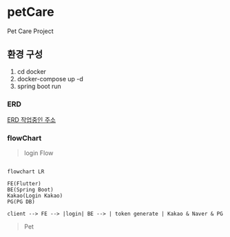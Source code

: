 # petCare
Pet Care Project

## 환경 구성
1. cd docker
2. docker-compose up -d
3. spring boot run


### ERD
[ERD 작업중인 주소](https://dbdiagram.io/d/pet-65603bda3be1495787a43f96)

### flowChart

> login Flow

```mermaid

flowchart LR

FE(Flutter)
BE(Spring Boot)
Kakao(Login Kakao)
PG(PG DB)

client --> FE --> |login| BE --> | token generate | Kakao & Naver & PG

```

> Pet
